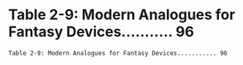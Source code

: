 # Table 2-9: Modern Analogues for Fantasy Devices........... 96

```
Table 2-9: Modern Analogues for Fantasy Devices........... 96

```
